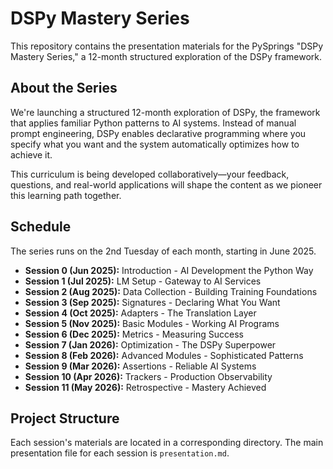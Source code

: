 # DSPy Mastery Series

This repository contains the presentation materials for the PySprings "DSPy Mastery Series," a 12-month structured exploration of the DSPy framework.

## About the Series

We're launching a structured 12-month exploration of DSPy, the framework that applies familiar Python patterns to AI systems. Instead of manual prompt engineering, DSPy enables declarative programming where you specify what you want and the system automatically optimizes how to achieve it.

This curriculum is being developed collaboratively—your feedback, questions, and real-world applications will shape the content as we pioneer this learning path together.

## Schedule

The series runs on the 2nd Tuesday of each month, starting in June 2025.

- **Session 0 (Jun 2025):** Introduction - AI Development the Python Way
- **Session 1 (Jul 2025):** LM Setup - Gateway to AI Services
- **Session 2 (Aug 2025):** Data Collection - Building Training Foundations
- **Session 3 (Sep 2025):** Signatures - Declaring What You Want
- **Session 4 (Oct 2025):** Adapters - The Translation Layer
- **Session 5 (Nov 2025):** Basic Modules - Working AI Programs
- **Session 6 (Dec 2025):** Metrics - Measuring Success
- **Session 7 (Jan 2026):** Optimization - The DSPy Superpower
- **Session 8 (Feb 2026):** Advanced Modules - Sophisticated Patterns
- **Session 9 (Mar 2026):** Assertions - Reliable AI Systems
- **Session 10 (Apr 2026):** Trackers - Production Observability
- **Session 11 (May 2026):** Retrospective - Mastery Achieved

## Project Structure

Each session's materials are located in a corresponding directory. The main presentation file for each session is `presentation.md`.

